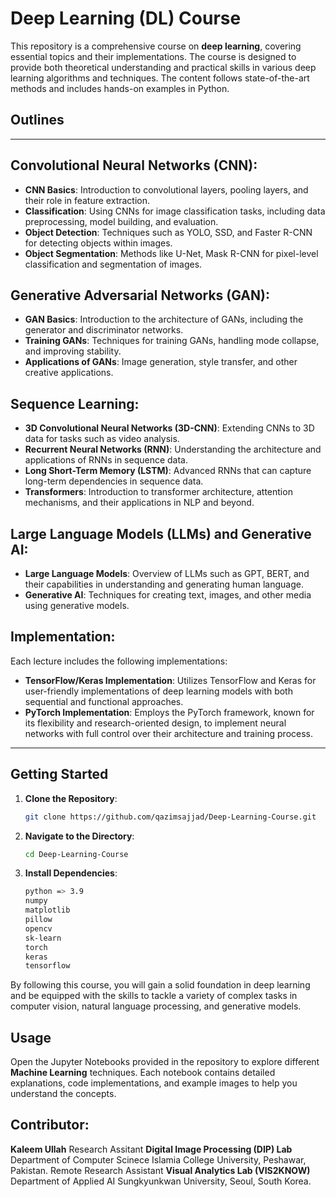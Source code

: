 # Deep Learning (DL) Course

This repository is a comprehensive course on **deep learning**, covering essential topics and their implementations. The course is designed to provide both theoretical understanding and practical skills in various deep learning algorithms and techniques. The content follows state-of-the-art methods and includes hands-on examples in Python.

## Outlines
-----------

## Convolutional Neural Networks (CNN):
- **CNN Basics**: Introduction to convolutional layers, pooling layers, and their role in feature extraction.
- **Classification**: Using CNNs for image classification tasks, including data preprocessing, model building, and evaluation.
- **Object Detection**: Techniques such as YOLO, SSD, and Faster R-CNN for detecting objects within images.
- **Object Segmentation**: Methods like U-Net, Mask R-CNN for pixel-level classification and segmentation of images.

## Generative Adversarial Networks (GAN):
- **GAN Basics**: Introduction to the architecture of GANs, including the generator and discriminator networks.
- **Training GANs**: Techniques for training GANs, handling mode collapse, and improving stability.
- **Applications of GANs**: Image generation, style transfer, and other creative applications.

## Sequence Learning:
- **3D Convolutional Neural Networks (3D-CNN)**: Extending CNNs to 3D data for tasks such as video analysis.
- **Recurrent Neural Networks (RNN)**: Understanding the architecture and applications of RNNs in sequence data.
- **Long Short-Term Memory (LSTM)**: Advanced RNNs that can capture long-term dependencies in sequence data.
- **Transformers**: Introduction to transformer architecture, attention mechanisms, and their applications in NLP and beyond.

## Large Language Models (LLMs) and Generative AI:
- **Large Language Models**: Overview of LLMs such as GPT, BERT, and their capabilities in understanding and generating human language.
- **Generative AI**: Techniques for creating text, images, and other media using generative models.

## Implementation:
Each lecture includes the following implementations:
- **TensorFlow/Keras Implementation**: Utilizes TensorFlow and Keras for user-friendly implementations of deep learning models with both sequential and functional approaches.
- **PyTorch Implementation**: Employs the PyTorch framework, known for its flexibility and research-oriented design, to implement neural networks with full control over their architecture and training process.

---

## Getting Started

1. **Clone the Repository**:
    ```sh
    git clone https://github.com/qazimsajjad/Deep-Learning-Course.git
    ```
2. **Navigate to the Directory**:
    ```sh
    cd Deep-Learning-Course
    ```
3. **Install Dependencies**:
    ```sh
    python => 3.9
    numpy
    matplotlib
    pillow
    opencv
    sk-learn
    torch
    keras
    tensorflow
    ```
By following this course, you will gain a solid foundation in deep learning and be equipped with the skills to tackle a variety of complex tasks in computer vision, natural language processing, and generative models.

## Usage

Open the Jupyter Notebooks provided in the repository to explore different **Machine Learning** techniques. Each notebook contains detailed explanations, code implementations, and example images to help you understand the concepts.

## Contributor:

**Kaleem Ullah**
Research Assitant **Digital Image Processing (DIP) Lab** Department of Computer Scinece Islamia College University, Peshawar, Pakistan.
Remote Research Assistant **Visual Analytics Lab (VIS2KNOW)** Department of Applied AI Sungkyunkwan University, Seoul, South Korea.
